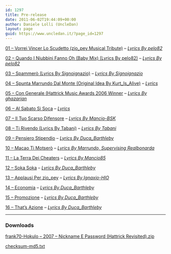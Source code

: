 ```yaml
---
id: 1297
title: Pre-release
date: 2011-06-02T19:44:09+00:00
author: Daniele Lolli (UncleDan)
layout: page
guid: https://www.uncledan.it/?page_id=1297
---
```

<a href="https://www.uncledan.it/files/frank70/Pre-release/01 - Vorrei Vincer Lo Scudetto (zio_pey Musical Tribute) (Lyrics By pelo82).mp3" target="_blank">01 &#8211; Vorrei Vincer Lo Scudetto (zio_pey Musical Tribute)</a> &#8211; _<a href="https://www.uncledan.it/files/frank70/Pre-release/01 - Vorrei Vincer Lo Scudetto (zio_pey Musical Tribute) (Lyrics By pelo82).txt" target="_blank">Lyrics By pelo82</a>_

<a href="https://www.uncledan.it/files/frank70/Pre-release/02 - Quando I Niubbini Fanno Oh (Baby Mix) (Lyrics By pelo82).mp3" target="_blank">02 &#8211; Quando I Niubbini Fanno Oh (Baby Mix) (Lyrics By pelo82)</a> &#8211; _<a href="https://www.uncledan.it/files/frank70/Pre-release/02 - Quando I Niubbini Fanno Oh (Baby Mix) (Lyrics By pelo82).txt" target="_blank">Lyrics By pelo82</a>_

<a href="https://www.uncledan.it/files/frank70/Pre-release/02%20-%20Quando%20I%20Niubbini%20Fanno%20Oh%20%28Baby%20Mix%29%20%28Lyrics%20By%20pelo82%29.mp3" target="_blank">03 &#8211; Spammerò (Lyrics By Signoignazio)</a> &#8211; _<a href="https://www.uncledan.it/files/frank70/Pre-release/02%20-%20Quando%20I%20Niubbini%20Fanno%20Oh%20%28Baby%20Mix%29%20%28Lyrics%20By%20pelo82%29.txt" target="_blank">Lyrics By Signoignazio</a>_

<a href="https://www.uncledan.it/files/frank70/Pre-release/04 - Spunta Marrundo Dal Monte (Original Idea By Kurt_Is_Alive).mp3" target="_blank">04 &#8211; Spunta Marrundo Dal Monte (Original Idea By Kurt_Is_Alive)</a> &#8211; _<a href="https://www.uncledan.it/files/frank70/Pre-release/04 - Spunta Marrundo Dal Monte (Original Idea By Kurt_Is_Alive).txt" target="_blank">Lyrics</a>_

<a href="https://www.uncledan.it/files/frank70/Pre-release/05 - Con Generale (Hattrick Music Awards 2006 Winner) (Lyrics By ghazarian).mp3" target="_blank">05 &#8211; Con Generale (Hattrick Music Awards 2006 Winner</a> &#8211; _<a href="https://www.uncledan.it/files/frank70/Pre-release/05 - Con Generale (Hattrick Music Awards 2006 Winner) (Lyrics By ghazarian).txt" target="_blank">Lyrics By ghazarian</a>_

<a href="https://www.uncledan.it/files/frank70/Pre-release/06 - Al Sabato Si Soca.mp3" target="_blank">06 &#8211; Al Sabato Si Soca</a> &#8211; _<a href="https://www.uncledan.it/files/frank70/Pre-release/06 - Al Sabato Si Soca.html" target="_blank">Lyrics</a>_

<a href="https://www.uncledan.it/files/frank70/Pre-release/07 - Il Tuo Scarso Difensore (Lyrics By Mancio-BSK).mp3" target="_blank">07 &#8211; Il Tuo Scarso Difensore</a> &#8211; _<a href="https://www.uncledan.it/files/frank70/Pre-release/07 - Il Tuo Scarso Difensore (Lyrics By Mancio-BSK).html" target="_blank">Lyrics By Mancio-BSK</a>_

<a href="https://www.uncledan.it/files/frank70/Pre-release/08 - Ti Rivendo (Lyrics By Tabani).mp3" target="_blank">08 &#8211; Ti Rivendo (Lyrics By Tabani)</a> &#8211; _<a href="https://www.uncledan.it/files/frank70/Pre-release/08 - Ti Rivendo (Lyrics By Tabani).html" target="_blank">Lyrics By Tabani</a>_

<a href="https://www.uncledan.it/files/frank70/Pre-release/09 - Pensiero Stipendio (Lyrics By Duca_Barthleby).mp3" target="_blank">09 &#8211; Pensiero Stipendio</a> &#8211; _<a href="https://www.uncledan.it/files/frank70/Pre-release/09 - Pensiero Stipendio (Lyrics By Duca_Barthleby).html" target="_blank">Lyrics By Duca_Barthleby</a>_

<a href="https://www.uncledan.it/files/frank70/Pre-release/10%20-%20Macao%20Ti%20Motser%F2%20%28Lyrics%20By%20Marrundo%2C%20Supervising%20Realbonarda%29.mp3" target="_blank">10 &#8211; Macao Ti Motserò</a> &#8211; _<a href="https://www.uncledan.it/files/frank70/Pre-release/10%20-%20Macao%20Ti%20Motser%F2%20%28Lyrics%20By%20Marrundo%2C%20Supervising%20Realbonarda%29.html" target="_blank">Lyrics By Marrundo, Supervising Realbonarda</a>_

<a href="https://www.uncledan.it/files/frank70/Pre-release/11 - La Terra Dei Cheaters (Lyrics By Mancio85).mp3" target="_blank">11 &#8211; La Terra Dei Cheaters</a> &#8211; _<a href="https://www.uncledan.it/files/frank70/Pre-release/11 - La Terra Dei Cheaters (Lyrics By Mancio85).html" target="_blank">Lyrics By Mancio85</a>_

<a href="https://www.uncledan.it/files/frank70/Pre-release/12 - Soka Soka (Lyrics By Duca_Barthleby).mp3" target="_blank">12 &#8211; Soka Soka</a> &#8211; _<a href="https://www.uncledan.it/files/frank70/Pre-release/12 - Soka Soka (Lyrics By Duca_Barthleby).html" target="_blank">Lyrics By Duca_Barthleby</a>_

<a href="https://www.uncledan.it/files/frank70/Pre-release/13 - Applausi Per zio_pey (Lyrics By Ignaxio-HIO).mp3" target="_blank">13 &#8211; Applausi Per zio_pey</a> &#8211; _<a href="https://www.uncledan.it/files/frank70/Pre-release/13 - Applausi Per zio_pey (Lyrics By Ignaxio-HIO).html" target="_blank">Lyrics By Ignaxio-HIO</a>_

<a href="https://www.uncledan.it/files/frank70/Pre-release/14 - Economia (Lyrics By Duca_Barthleby).mp3" target="_blank">14 &#8211; Economia</a> &#8211; _<a href="https://www.uncledan.it/files/frank70/Pre-release/14 - Economia (Lyrics By Duca_Barthleby).html" target="_blank">Lyrics By Duca_Barthleby</a>_

<a href="https://www.uncledan.it/files/frank70/Pre-release/15 - Promozione (Lyrics By Duca_Barthleby).mp3" target="_blank">15 &#8211; Promozione</a> &#8211; _<a href="https://www.uncledan.it/files/frank70/Pre-release/15 - Promozione (Lyrics By Duca_Barthleby).txt" target="_blank">Lyrics By Duca_Barthleby</a>_

<a href="https://www.uncledan.it/files/frank70/Pre-release/16 - That's Azione (Lyrics By Duca_Barthleby).mp3" target="_blank">16 &#8211; That&#8217;s Azione</a> &#8211; _<a href="https://www.uncledan.it/files/frank70/Pre-release/16 - That's Azione (Lyrics By Duca_Barthleby).txt" target="_blank">Lyrics By Duca_Barthleby</a>_

* * *

### Downloads

<a href="https://www.uncledan.it/files/frank70/Pre-release/frank70-Hokulo - 2007 - Nickname E Password (Hattrick Revisited).zip" target="_blank">frank70-Hokulo &#8211; 2007 &#8211; Nickname E Password (Hattrick Revisited).zip</a>

<a href="https://www.uncledan.it/files/frank70/Pre-release/checksum-md5.txt" target="_blank">checksum-md5.txt</a>